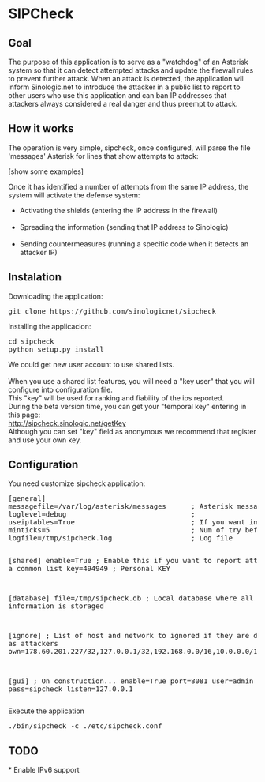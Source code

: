 <h1>SIPCheck</h1>

<h2>Goal</h2>

<p>
The purpose of this application is to serve as a "watchdog" of an Asterisk system so that it can detect attempted 
attacks and update the firewall rules to prevent further attack.
When an attack is detected, the application will inform Sinologic.net to introduce the attacker in a public list 
to report to other users who use this application and can ban IP addresses that attackers always considered a real 
danger and thus preempt to attack.
</p>

<h2>How it works</h2>
<p>
The operation is very simple, sipcheck, once configured, will parse the file 'messages' Asterisk for lines that show attempts to attack:
</p>
<p>
[show some examples]
<p>
Once it has identified a number of attempts from the same IP address, the system will activate the defense system:
<ul>
    <li>Activating the shields (entering the IP address in the firewall)</li>
    <li>Spreading the information (sending that IP address to Sinologic)</li>
    <li>Sending countermeasures (running a specific code when it detects an attacker IP)</li>
</ul>

<h2>Instalation</h2>

Downloading the application:
<pre>git clone https://github.com/sinologicnet/sipcheck</pre>

Installing the applicacion:
<pre>cd sipcheck
python setup.py install
</pre>
<p>
We could get new user account to use shared lists.<br />
<br />
When you use a shared list features, you will need a "key user" that you will configure into configuration file.<br />
This "key" will be used for ranking and fiability of the ips reported.<br />
During the beta version time, you can get your "temporal key" entering in this page:<br />
  <a href="http://sipcheck.sinologic.net/getKey">http://sipcheck.sinologic.net/getKey</a>
<br />
Although you can set "key" field as anonymous we recommend that register and use your own key.<br />
</p>



<h2>Configuration</h2>
You need customize sipcheck application:
<pre>
[general]
messagefile=/var/log/asterisk/messages      ; Asterisk message file. Sure you that you log errors
loglevel=debug                              ; 
useiptables=True                            ; If you want insert into iptables.
minticks=5                                  ; Num of try before consider an attack
logfile=/tmp/sipcheck.log                   ; Log file

[shared]
enable=True                                 ; Enable this if you want to report attackers to a common list
key=494949                                  ; Personal KEY

[database]
file=/tmp/sipcheck.db                       ; Local database where all information is storaged

[ignore]                                    ; List of host and network to ignored if they are detected as attackers
own=178.60.201.227/32,127.0.0.1/32,192.168.0.0/16,10.0.0.0/12

[gui]                                       ; On construction... 
enable=True
port=8081
user=admin
pass=sipcheck
listen=127.0.0.1
</pre>

Execute the application
<pre>./bin/sipcheck -c ./etc/sipcheck.conf</pre>

<h2>TODO</h2>
*  Enable IPv6 support
